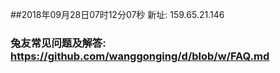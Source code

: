 ##2018年09月28日07时12分07秒 新址: 159.65.21.146
### 兔友常见问题及解答: https://github.com/wanggonging/d/blob/w/FAQ.md
